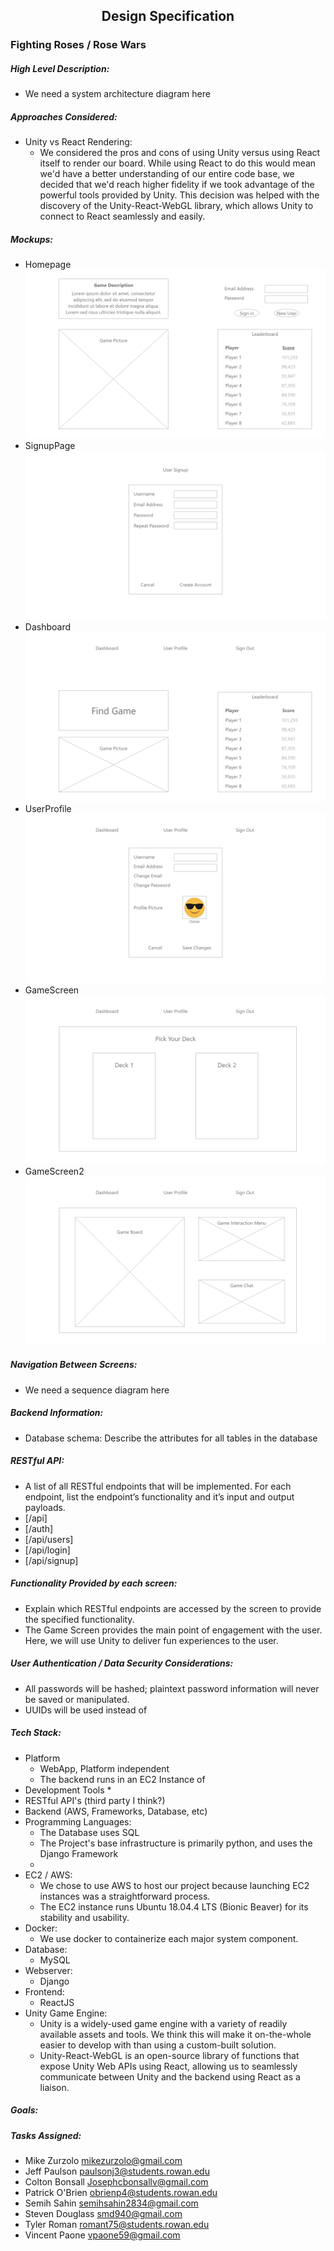 <h2 id=<span style="text-align:center;">Design Specification</span></h2>

### Fighting Roses / Rose Wars

##### High Level Description:
* We need a system architecture diagram here

##### Approaches Considered:
* Unity vs React Rendering:
  * We considered the pros and cons of using Unity versus using React itself to render our board. While using React to do this would mean we'd have a better understanding of our entire code base, we decided that we'd reach higher fidelity if we took advantage of the powerful tools provided by Unity. This decision was helped with the discovery of the Unity-React-WebGL library, which allows Unity to connect to React seamlessly and easily.
##### Mockups:
* Homepage
![Homepage](pics/Homepage.png)
* SignupPage
![SignupPage](pics/SignupPage.png)
* Dashboard
![Dashboard](pics/Dashboard.png)
* UserProfile
![UserProfile](pics/UserProfile.png)
* GameScreen
![GameScreen](pics/GameScreen.png)
* GameScreen2
![GameScreen2](pics/GameScreen2.png)

##### Navigation Between Screens:
* We need a sequence diagram here

##### Backend Information:
* Database schema: Describe the attributes for all tables in the database

##### RESTful API:
* A list of all RESTful endpoints that will be implemented. For each endpoint, list the endpoint’s functionality and it’s input and output payloads.
* [/api]
* [/auth]
* [/api/users]
* [/api/login]
* [/api/signup]

##### Functionality Provided by each screen:
* Explain which RESTful endpoints are accessed by the screen to provide the specified functionality.
* The Game Screen provides the main point of engagement with the user. Here, we will use Unity to deliver fun experiences to the user.

##### User Authentication / Data Security Considerations:
* All passwords will be hashed; plaintext password information will never be saved or manipulated.
* UUIDs will be used instead of

##### Tech Stack:
* Platform
  * WebApp, Platform independent
  * The backend runs in an EC2 Instance of 
* Development Tools
  *
* RESTful API's (third party I think?)
* Backend (AWS, Frameworks, Database, etc)
* Programming Languages:
  * The Database uses SQL
  * The Project's base infrastructure is primarily python, and uses the Django Framework
  *
* EC2 / AWS:
  * We chose to use AWS to host our project because launching EC2 instances was a straightforward process.
  * The EC2 instance runs Ubuntu 18.04.4 LTS (Bionic Beaver) for its stability and usability.
* Docker:
  * We use docker to containerize each major system component.
* Database:
  * MySQL
* Webserver:
  * Django
* Frontend:
  * ReactJS
* Unity Game Engine:
  * Unity is a widely-used game engine with a variety of readily available assets and tools. We think this will make it on-the-whole easier to develop with than using a custom-built solution.
  * Unity-React-WebGL is an open-source library of functions that expose Unity Web APIs using React, allowing us to seamlessly communicate between Unity and the backend using React as a liaison.

##### Goals:

##### Tasks Assigned:
* Mike Zurzolo <mikezurzolo@gmail.com>
* Jeff Paulson <paulsonj3@students.rowan.edu>
* Colton Bonsall <Josephcbonsallv@gmail.com>
* Patrick O'Brien <obrienp4@students.rowan.edu>
* Semih Sahin <semihsahin2834@gmail.com>
* Steven Douglass <smd940@gmail.com>
* Tyler Roman <romant75@students.rowan.edu>
* Vincent Paone <vpaone59@gmail.com>
